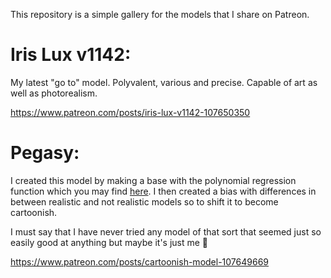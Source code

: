 This repository is a simple gallery for the models that I share on Patreon.

# Iris Lux v1142:

My latest "go to" model. Polyvalent, various and precise. Capable of art as well as photorealism.

https://www.patreon.com/posts/iris-lux-v1142-107650350

# Pegasy:

I created this model by making a base with the polynomial regression function which you may find [here](https://github.com/Extraltodeus/Conditioning-token-experiments-for-ComfyUI/blob/main/alternative_merging_methods.py). I then created a bias with differences in between realistic and not realistic models so to shift it to become cartoonish.

I must say that I have never tried any model of that sort that seemed just so easily good at anything but maybe it's just me 🤪

https://www.patreon.com/posts/cartoonish-model-107649669
